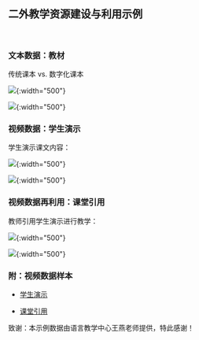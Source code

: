 ## 二外教学资源建设与利用示例
<br>

### 文本数据：教材

传统课本 vs. 数字化课本

![](https://lctu.github.io/edtech/demos/sfl/传统课本.jpeg){:width="500"}

![](https://lctu.github.io/edtech/demos/sfl/数字化课本.png){:width="500"}

### 视频数据：学生演示

学生演示课文内容：

![](https://lctu.github.io/edtech/demos/sfl/学生演示1.png){:width="500"}

![](https://lctu.github.io/edtech/demos/sfl/学生演示2.png){:width="500"}

### 视频数据再利用：课堂引用

教师引用学生演示进行教学：

![](https://lctu.github.io/edtech/demos/sfl/课堂引用1.png){:width="500"}

![](https://lctu.github.io/edtech/demos/sfl/课堂引用2.png){:width="500"}

### 附：视频数据样本

+ [学生演示](https://cloud.tsinghua.edu.cn/f/42239e5135e846a7a6e5/)

+ [课堂引用](https://lctu.github.io/edtech/demos/sfl/课堂引用.mp4)

致谢：本示例数据由语言教学中心王燕老师提供，特此感谢！
